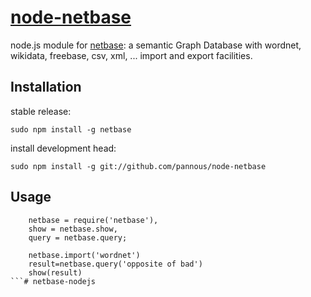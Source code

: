# [node-netbase](https://github.com/pannous/node-netbase)
node.js module for [netbase](https://github.com/pannous/netbase): a semantic Graph Database with wordnet, wikidata, freebase, csv, xml, ... import and export facilities.




## Installation
stable release:

`sudo npm install -g netbase`


install development head:

`sudo npm install -g git://github.com/pannous/node-netbase`

## Usage
```
    netbase = require('netbase'),
    show = netbase.show,
    query = netbase.query;
    
    netbase.import('wordnet')
    result=netbase.query('opposite of bad')
    show(result)
```# netbase-nodejs
